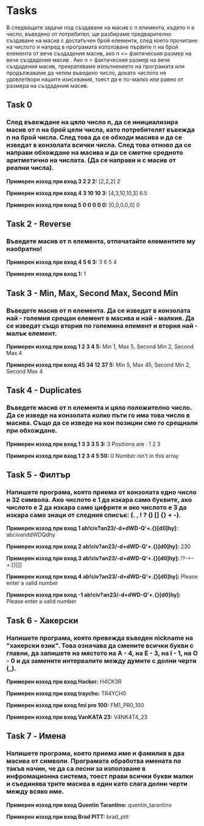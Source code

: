 # Tasks

В следващите задачи под създаване на масив с n елемента, където n е число, въведено от потребител, ще разбираме предварително създаване на масив с достатъчен брой елементи, след което прочитане на числото и напред в програмата използване първите n на брой елемента от вече създадения масив, ако n <= фактическия размер на вече създадения масив . Ако n > фактическия размер на вече създадения масив, прекратяваме изпълнението на програмата или продължаваме да четем въведено число, докато числото не удовлетвори нашите изисквания, тоест да е по-малко или равно от размера на създадения масив.

## Task 0
### След въвеждане на цяло число n, да се инициализира масив от n на брой цели числа, като потребителят въвежда n на брой числа. След това да се обходи масива и да се изведат в конзолата всички числа. След това отново да се направи обхождане на масива и да се сметне средното аритметично на числата. (Да се направи и с масив от реални числа). 

**Примерен изход при вход 3 2 2 2:** [2,2,2] 2

**Примерен изход при вход 4 3 10 10 3:** [4,3,10,10,3] 6.5

**Примерен изход при вход 5 0 0 0 0 0:** [0,0,0,0,0] 0

## Task 2 - Reverse
### Въведете масив от n елемента, отпечатайте елементите му наобратно!

**Примерен изход при вход 4 5 6 3:** 3 6 5 4

**Примерен изход при вход 1:** 1

## Task 3 - Min, Max, Second Max, Second Min
### Въведете масив от n елемента. Да се изведат в конзолата най - големия срещан елемент в масива и най - малкия. Да се изведат също втория по големина елемент и втория най - малък елемент. 

**Примерен изход при вход 1 2 3 4 5:** Min 1, Max 5, Second Min 2, Second Max 4

**Примерен изход при вход 45 34 12 37 5:** Min 5, Max 45, Second Min 2, Second Max 4 

## Task 4 - Duplicates
###  Въведете масив от n елемента и цяло положително число. Да се изведе на конзолата колко пъти го има това число в масива. Също да се изведе на кои позиции сме го срещнали при обхождане.

**Примерен изход при вход 1 3 3 3 5 3:** 3 Positions are : 1 2 3

**Примерен изход при вход 1 2 3 4 5 50:** 0 Number isn't in this array

## Task 5 - Филтър
### Напишете програма, която приема от конзолата едно число и 32 символа. Ако числото е 1 да изкара само буквите, ако числото е 2 да изкара само цифрите и ако числото е 3 да изкара само знаци от следния списък: (. , ! ? () [] {} + -).

**Примерен изход при вход 1 ab!civ?an23/-d+dWD-Q'+.{}[d0]hy]:** abcivanddWDQdhy 

**Примерен изход при вход 2 ab!civ?an23/-d+dWD-Q'+.{}[d0]hy]:** 230 

**Примерен изход при вход 3 ab!civ?an23/-d+dWD-Q'+.{}[d0]hy]:** !?-+-+.{}[]]

**Примерен изход при вход 4 ab!civ?an23/-d+dWD-Q'+.{}[d0]hy]:** Please enter a valid number 

**Примерен изход при вход -1 ab!civ?an23/-d+dWD-Q'+.{}[d0]hy]:** Please enter a valid number 

## Task 6 - Хакерски
### Напишете програма, която превежда въведен nickname на "хакерски език". Това означава да смените всички букви с главни, да запишете на мястото на A - 4, на E - 3, на I - 1, на O - 0 и да замените интервалите между думите с долни черти (_). 

**Примерен изход при вход Hacker:** H4CK3R

**Примерен изход при вход traycho:** TR4YCH0

**Примерен изход при вход fmi pro 100:** FM1_PR0_100 

**Примерен изход при вход VanKATA 23:** V4NK4T4_23 

## Task 7 - Имена
### Напишете програма, която приема име и фамилия в два масива от символи. Програмата обработва имената по такъв начин, че да са лесни за използване в инфромационна система, тоест прави всички букви малки и съединява трите масива в един като слага долни черти между всяко име.

**Примерен изход при вход Quentin Tarantino:** quentin_tarantino 

**Примерен изход при вход Brad PITT:** brad_pitt 


